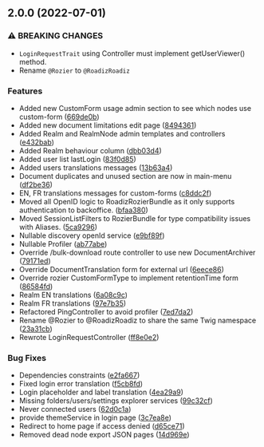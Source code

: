 ## 2.0.0 (2022-07-01)

### ⚠ BREAKING CHANGES

* `LoginRequestTrait` using Controller must implement getUserViewer() method.
* Rename `@Rozier` to `@RoadizRoadiz`

### Features

* Added new CustomForm usage admin section to see which nodes use custom-form ([669de0b](https://github.com/roadiz/rozier-bundle/commit/669de0b8ce962c80809c232f341d760e6b11e857))
* Added new document limitations edit page ([8494361](https://github.com/roadiz/rozier-bundle/commit/849436120e4375ee94ec9407d607617abe2cd53d))
* Added Realm and RealmNode admin templates and controllers ([e432bab](https://github.com/roadiz/rozier-bundle/commit/e432babe7bdb52d7e6d588e51b12b98459ad2a7e))
* Added Realm behaviour column ([dbb03d4](https://github.com/roadiz/rozier-bundle/commit/dbb03d49f13ded11bbb079153ea4d602e63ca86d))
* Added user list lastLogin ([83f0d85](https://github.com/roadiz/rozier-bundle/commit/83f0d854a502412dcf3dbe0025fd821cd2d725fd))
* Added users translations messages ([13b63a4](https://github.com/roadiz/rozier-bundle/commit/13b63a43ec0148e6e6c10f2a3d39c9037a63baef))
* Document duplicates and unused section are now in main-menu ([df2be36](https://github.com/roadiz/rozier-bundle/commit/df2be36e1642c706ab18306ec9005b0bc5c377ed))
* EN, FR translations messages for custom-forms ([c8ddc2f](https://github.com/roadiz/rozier-bundle/commit/c8ddc2f1af52612951e9e8f9e1cd98fd66b08941))
* Moved all OpenID logic to RoadizRozierBundle as it only supports authentication to backoffice. ([bfaa380](https://github.com/roadiz/rozier-bundle/commit/bfaa3804b5d10285200fc09542cd850f0563877e))
* Moved SessionListFilters to RozierBundle for type compatibility issues with Aliases. ([5ca9296](https://github.com/roadiz/rozier-bundle/commit/5ca9296d2bbc20850c153c5e7b6975e2f5f2efc7))
* Nullable discovery openId service ([e9bf89f](https://github.com/roadiz/rozier-bundle/commit/e9bf89f7a27279e21a62c44cbcd6943a45446649))
* Nullable Profiler ([ab77abe](https://github.com/roadiz/rozier-bundle/commit/ab77abe0935dbbcd69090e130a6ff7487c5988e2))
* Override /bulk-download route controller to use new DocumentArchiver ([79171ed](https://github.com/roadiz/rozier-bundle/commit/79171ed665162ef2cd96f09e2d93845fb31d3ec0))
* Override DocumentTranslation form for external url ([6eece86](https://github.com/roadiz/rozier-bundle/commit/6eece8666606c94cf7b92c4a3c5070a2c8e55781))
* Override rozier CustomFormType to implement retentionTime form ([86584fd](https://github.com/roadiz/rozier-bundle/commit/86584fd0e1de436323afc6f531fe0aab4d243079))
* Realm EN translations ([6a08c9c](https://github.com/roadiz/rozier-bundle/commit/6a08c9c190bc146050b258520551df5be08515a7))
* Realm FR translations ([97e7b35](https://github.com/roadiz/rozier-bundle/commit/97e7b3502fc371c74b4111d8e5469e40090341ba))
* Refactored PingController to avoid profiler ([7ed7da2](https://github.com/roadiz/rozier-bundle/commit/7ed7da2aa21bee6015d6ad53f3a1cd76501fe214))
* Rename @Rozier to @RoadizRoadiz to share the same Twig namespace ([23a31cb](https://github.com/roadiz/rozier-bundle/commit/23a31cb38265b5d37ff4139f4a46b2cd846764c5))
* Rewrote LoginRequestController ([ff8e0e2](https://github.com/roadiz/rozier-bundle/commit/ff8e0e2c7d334868842d6404a82cd8489f227da4))


### Bug Fixes

* Dependencies constraints ([e2fa667](https://github.com/roadiz/rozier-bundle/commit/e2fa6678c76f44eda7934dc1c68ff2eb52300469))
* Fixed login error translation ([f5cb8fd](https://github.com/roadiz/rozier-bundle/commit/f5cb8fdc547aa43602a84e47bcc54ad06247f3c6))
* Login placeholder and label translation ([4ea29a9](https://github.com/roadiz/rozier-bundle/commit/4ea29a916ef81ec035b1cb42b768892e62c54db5))
* Missing folders/users/settings explorer services ([99c32cf](https://github.com/roadiz/rozier-bundle/commit/99c32cf92fd5a2f5146270cbd41f4c5002f6964e))
* Never connected users ([62d0c1a](https://github.com/roadiz/rozier-bundle/commit/62d0c1a819fd067360c35d407f4ee7bb0db9f5f4))
* provide themeService in login page ([3c7ea8e](https://github.com/roadiz/rozier-bundle/commit/3c7ea8ea5955e52dc2cc682b075520460aa3288b))
* Redirect to home page if access denied ([d65ce71](https://github.com/roadiz/rozier-bundle/commit/d65ce71700925fb741782700d951fb2d280d26c6))
* Removed dead node export JSON pages ([14d969e](https://github.com/roadiz/rozier-bundle/commit/14d969e0261c1581d7e41b7cc7db1623671b106c))

